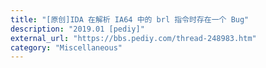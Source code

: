 ```yaml
---
title: "[原创]IDA 在解析 IA64 中的 brl 指令时存在一个 Bug"
description: "2019.01 [pediy]"
external_url: "https://bbs.pediy.com/thread-248983.htm"
category: "Miscellaneous"
---
```

